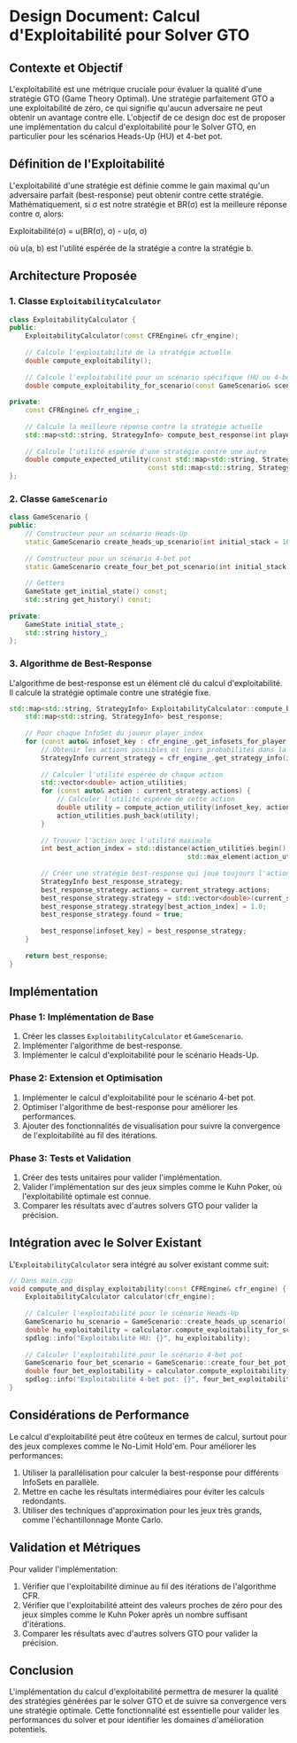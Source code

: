 # Design Document: Calcul d'Exploitabilité pour Solver GTO

## Contexte et Objectif

L'exploitabilité est une métrique cruciale pour évaluer la qualité d'une stratégie GTO (Game Theory Optimal). Une stratégie parfaitement GTO a une exploitabilité de zéro, ce qui signifie qu'aucun adversaire ne peut obtenir un avantage contre elle. L'objectif de ce design doc est de proposer une implémentation du calcul d'exploitabilité pour le Solver GTO, en particulier pour les scénarios Heads-Up (HU) et 4-bet pot.

## Définition de l'Exploitabilité

L'exploitabilité d'une stratégie est définie comme le gain maximal qu'un adversaire parfait (best-response) peut obtenir contre cette stratégie. Mathématiquement, si σ est notre stratégie et BR(σ) est la meilleure réponse contre σ, alors:

Exploitabilité(σ) = u(BR(σ), σ) - u(σ, σ)

où u(a, b) est l'utilité espérée de la stratégie a contre la stratégie b.

## Architecture Proposée

### 1. Classe `ExploitabilityCalculator`

```cpp
class ExploitabilityCalculator {
public:
    ExploitabilityCalculator(const CFREngine& cfr_engine);
    
    // Calcule l'exploitabilité de la stratégie actuelle
    double compute_exploitability();
    
    // Calcule l'exploitabilité pour un scénario spécifique (HU ou 4-bet pot)
    double compute_exploitability_for_scenario(const GameScenario& scenario);
    
private:
    const CFREngine& cfr_engine_;
    
    // Calcule la meilleure réponse contre la stratégie actuelle
    std::map<std::string, StrategyInfo> compute_best_response(int player_index);
    
    // Calcule l'utilité espérée d'une stratégie contre une autre
    double compute_expected_utility(const std::map<std::string, StrategyInfo>& strategy_a, 
                                   const std::map<std::string, StrategyInfo>& strategy_b);
};
```

### 2. Classe `GameScenario`

```cpp
class GameScenario {
public:
    // Constructeur pour un scénario Heads-Up
    static GameScenario create_heads_up_scenario(int initial_stack = 100, int ante_size = 0);
    
    // Constructeur pour un scénario 4-bet pot
    static GameScenario create_four_bet_pot_scenario(int initial_stack = 100, int ante_size = 0);
    
    // Getters
    GameState get_initial_state() const;
    std::string get_history() const;
    
private:
    GameState initial_state_;
    std::string history_;
};
```

### 3. Algorithme de Best-Response

L'algorithme de best-response est un élément clé du calcul d'exploitabilité. Il calcule la stratégie optimale contre une stratégie fixe.

```cpp
std::map<std::string, StrategyInfo> ExploitabilityCalculator::compute_best_response(int player_index) {
    std::map<std::string, StrategyInfo> best_response;
    
    // Pour chaque InfoSet du joueur player_index
    for (const auto& infoset_key : cfr_engine_.get_infosets_for_player(player_index)) {
        // Obtenir les actions possibles et leurs probabilités dans la stratégie actuelle
        StrategyInfo current_strategy = cfr_engine_.get_strategy_info(infoset_key);
        
        // Calculer l'utilité espérée de chaque action
        std::vector<double> action_utilities;
        for (const auto& action : current_strategy.actions) {
            // Calculer l'utilité espérée de cette action
            double utility = compute_action_utility(infoset_key, action);
            action_utilities.push_back(utility);
        }
        
        // Trouver l'action avec l'utilité maximale
        int best_action_index = std::distance(action_utilities.begin(), 
                                             std::max_element(action_utilities.begin(), action_utilities.end()));
        
        // Créer une stratégie best-response qui joue toujours l'action optimale
        StrategyInfo best_response_strategy;
        best_response_strategy.actions = current_strategy.actions;
        best_response_strategy.strategy = std::vector<double>(current_strategy.actions.size(), 0.0);
        best_response_strategy.strategy[best_action_index] = 1.0;
        best_response_strategy.found = true;
        
        best_response[infoset_key] = best_response_strategy;
    }
    
    return best_response;
}
```

## Implémentation

### Phase 1: Implémentation de Base

1. Créer les classes `ExploitabilityCalculator` et `GameScenario`.
2. Implémenter l'algorithme de best-response.
3. Implémenter le calcul d'exploitabilité pour le scénario Heads-Up.

### Phase 2: Extension et Optimisation

1. Implémenter le calcul d'exploitabilité pour le scénario 4-bet pot.
2. Optimiser l'algorithme de best-response pour améliorer les performances.
3. Ajouter des fonctionnalités de visualisation pour suivre la convergence de l'exploitabilité au fil des itérations.

### Phase 3: Tests et Validation

1. Créer des tests unitaires pour valider l'implémentation.
2. Valider l'implémentation sur des jeux simples comme le Kuhn Poker, où l'exploitabilité optimale est connue.
3. Comparer les résultats avec d'autres solvers GTO pour valider la précision.

## Intégration avec le Solver Existant

L'`ExploitabilityCalculator` sera intégré au solver existant comme suit:

```cpp
// Dans main.cpp
void compute_and_display_exploitability(const CFREngine& cfr_engine) {
    ExploitabilityCalculator calculator(cfr_engine);
    
    // Calculer l'exploitabilité pour le scénario Heads-Up
    GameScenario hu_scenario = GameScenario::create_heads_up_scenario();
    double hu_exploitability = calculator.compute_exploitability_for_scenario(hu_scenario);
    spdlog::info("Exploitabilité HU: {}", hu_exploitability);
    
    // Calculer l'exploitabilité pour le scénario 4-bet pot
    GameScenario four_bet_scenario = GameScenario::create_four_bet_pot_scenario();
    double four_bet_exploitability = calculator.compute_exploitability_for_scenario(four_bet_scenario);
    spdlog::info("Exploitabilité 4-bet pot: {}", four_bet_exploitability);
}
```

## Considérations de Performance

Le calcul d'exploitabilité peut être coûteux en termes de calcul, surtout pour des jeux complexes comme le No-Limit Hold'em. Pour améliorer les performances:

1. Utiliser la parallélisation pour calculer la best-response pour différents InfoSets en parallèle.
2. Mettre en cache les résultats intermédiaires pour éviter les calculs redondants.
3. Utiliser des techniques d'approximation pour les jeux très grands, comme l'échantillonnage Monte Carlo.

## Validation et Métriques

Pour valider l'implémentation:

1. Vérifier que l'exploitabilité diminue au fil des itérations de l'algorithme CFR.
2. Vérifier que l'exploitabilité atteint des valeurs proches de zéro pour des jeux simples comme le Kuhn Poker après un nombre suffisant d'itérations.
3. Comparer les résultats avec d'autres solvers GTO pour valider la précision.

## Conclusion

L'implémentation du calcul d'exploitabilité permettra de mesurer la qualité des stratégies générées par le solver GTO et de suivre sa convergence vers une stratégie optimale. Cette fonctionnalité est essentielle pour valider les performances du solver et pour identifier les domaines d'amélioration potentiels.

